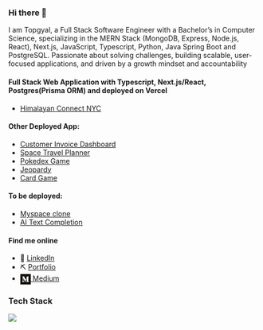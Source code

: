 

### Hi there 👋 
I am Topgyal, a Full Stack Software Engineer with a Bachelor’s in Computer Science, specializing in the MERN Stack (MongoDB, Express, Node.js, React), Next.js, JavaScript, Typescript, Python, Java Spring Boot and PostgreSQL. Passionate about solving challenges, building scalable, user-focused applications, and driven by a growth mindset and  accountability
#### Full Stack Web Application with Typescript, Next.js/React, Postgres(Prisma ORM) and deployed on Vercel
- [Himalayan Connect NYC](https://himalayan-connect-nyc.vercel.app/)

#### Other Deployed App:
- [Customer Invoice Dashboard](https://nextjs-dashboard-rho.vercel.app/dashboard)
- [Space Travel Planner](https://space-travel-jj1w.onrender.com/)
- [Pokedex Game](https://pokedex-lj55.onrender.com/)
- [Jeopardy](https://topgyalgurung.me/jeopardy-game/)
- [Card Game](https://draw-card-react-app.onrender.com/)

#### To be deployed:
- [Myspace clone](https://github.com/topgyalgurung/myspace)
- [AI Text Completion](https://github.com/topgyalgurung/nextjs-ai-app)

#### Find me online
- 💼 [LinkedIn](https://www.linkedin.com/in/topgyalgurung/)
- ⛏️ [Portfolio](http://topgyalgurung.me/)
- <a href="https://topgyalgurung.medium.com"> <img align="center" alt="Topgyal Tsering Medium" width="21px" src="https://raw.githubusercontent.com/edent/SuperTinyIcons/099dc12b59179d07d534069bc8551718f786d91a/images/svg/medium.svg" /> Medium
</a>

### Tech Stack
<div> <img src="https://skillicons.dev/icons?i=js,typescript,python,java,css,html,tailwindcss,react,next,express,nodejs,mongodb,postgres,git,docker,postman" /> </div>
